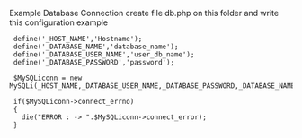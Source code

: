 Example Database Connection
create file db.php on this folder and write this configuration example

     define('_HOST_NAME','Hostname');
     define('_DATABASE_NAME','database_name');
     define('_DATABASE_USER_NAME','user_db_name');
     define('_DATABASE_PASSWORD','password');

     $MySQLiconn = new MySQLi(_HOST_NAME,_DATABASE_USER_NAME,_DATABASE_PASSWORD,_DATABASE_NAME);

     if($MySQLiconn->connect_errno)
     {
       die("ERROR : -> ".$MySQLiconn->connect_error);
     }